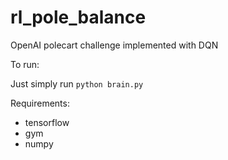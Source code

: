 # rl_pole_balance
OpenAI polecart challenge implemented with DQN

To run:

Just simply run `python brain.py`

Requirements:
 - tensorflow
 - gym
 - numpy
